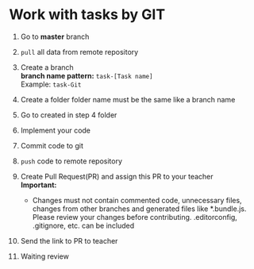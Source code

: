 # Work with tasks by GIT

1) Go to **master** branch
2) `pull` all data from remote repository
3) Create a branch  
  **branch name pattern:** `task-[Task name]`  
  Example: `task-Git`  
4) Create a folder folder name must be the same like a branch name
5) Go to created in step 4 folder
6) Implement your code
7) Commit code to git
8) `push` code to remote repository
9) Create Pull Request(PR) and assign this PR to your teacher  
**Important:**  
    * Changes must not contain commented code, unnecessary files, changes from other branches and generated files like *.bundle.js. Please review your changes before contributing. .editorconfig, .gitignore, etc. can be included  


10) Send the link to PR to teacher
11) Waiting review
